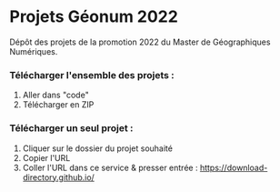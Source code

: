 # Projets Géonum 2022

Dépôt des projets de la promotion 2022 du Master de Géographiques Numériques.

### Télécharger l'ensemble des projets :

1. Aller dans "code"
2. Télécharger en ZIP

### Télécharger un seul projet :

1. Cliquer sur le dossier du projet souhaité
2. Copier l'URL
3. Coller l'URL dans ce service & presser entrée : https://download-directory.github.io/
